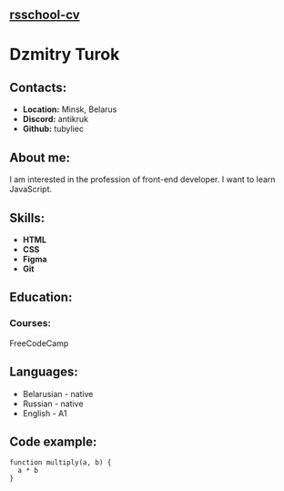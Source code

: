[rsschool-cv](https://GITHUB-USERNAME.github.io/rsschool-cv/cv)
---
# Dzmitry Turok
## Contacts:
* **Location:** Minsk, Belarus
* **Discord:** antikruk
* **Github:** tubyliec
## About me:
I am interested in the profession of front-end developer. I want to learn JavaScript.
## Skills:
* **HTML**
* **CSS**
* **Figma**
* **Git**
## Education:
### Courses:
FreeCodeCamp
## Languages:
* Belarusian - native
* Russian - native
* English - A1
## Code example:
```
function multiply(a, b) {
  a * b
}
```
